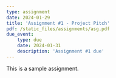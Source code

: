 ```yaml
---
type: assignment
date: 2024-01-29
title: 'Assignment #1 - Project Pitch'
pdf: /static_files/assignments/asg.pdf
due_event: 
    type: due
    date: 2024-01-31
    description: 'Assignment #1 due'
---
```

This is a sample assignment.